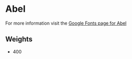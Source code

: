 # Abel

For more information visit the [Google Fonts page for Abel](https://fonts.google.com/specimen/Abel)

## Weights

- 400
